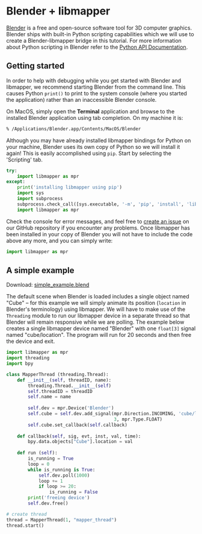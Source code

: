 # Blender + libmapper

[Blender](https://www.blender.org/) is a free and open-source software tool for 3D computer graphics. Blender ships with built-in Python scripting capabilities which we will use to create a Blender-libmapper bridge in this tutorial. For more information about Python scripting in Blender refer to the [Python API Documentation](https://docs.blender.org/api/current/index.html#).

## Getting started

In order to help with debugging while you get started with Blender and libmapper, we recommend starting Blender from the command line. This causes Python `print()` to print to the system console (where you started the application) rather than an inaccessible Blender console.

On MacOS, simply open the **Terminal** application and browse to the installed Blender application using tab completion. On my machine it is:

~~~bash
% /Applications/Blender.app/Contents/MacOS/Blender
~~~

Although you may have already installed libmapper bindings for Python on your machine, Blender uses its own copy of Python so we will install it again! This is easily accomplished using `pip`. Start by selecting the 'Scripting' tab.

~~~ python
try:
    import libmapper as mpr
except:
    print('installing libmapper using pip')
    import sys
    import subprocess
    subprocess.check_call([sys.executable, '-m', 'pip', 'install', 'libmapper'])
    import libmapper as mpr
~~~

Check the console for error messages, and feel free to [create an issue](https://github.com/libmapper/libmapper/issues) on our GitHub repository if you encounter any problems. Once libmapper has been installed in your copy of Blender you will not have to include the code above any more, and you can simply write:

~~~ python
import libmapper as mpr
~~~

## A simple example

Download: [simple_example.blend](./simple_example.blend)

The default scene when Blender is loaded includes a single object named "Cube" – for this example we will simply animate its position (`location` in Blender's terminology) using libmapper. We will have to make use of the `Threading` module to run our libmapper device in a separate thread so that Blender will remain responsive while we are polling. The example below creates a single libmapper device named "Blender" with one `float[3]` signal named "cube/location". The program will run for 20 seconds and then free the device and exit.

~~~ python
import libmapper as mpr
import threading
import bpy

class MapperThread (threading.Thread):
    def __init__(self, threadID, name):
        threading.Thread.__init__(self)
        self.threadID = threadID
        self.name = name
        
        self.dev = mpr.Device('Blender')
        self.cube = self.dev.add_signal(mpr.Direction.INCOMING, 'cube/location',
                                        3, mpr.Type.FLOAT)
        self.cube.set_callback(self.callback)
    
    def callback(self, sig, evt, inst, val, time):
        bpy.data.objects["Cube"].location = val
    
    def run (self):
        is_running = True
        loop = 0
        while is_running is True:
            self.dev.poll(1000)
            loop += 1
            if loop >= 20:
                is_running = False
        print('freeing device')
        self.dev.free()

# create thread
thread = MapperThread(1, "mapper_thread")
thread.start()
~~~

